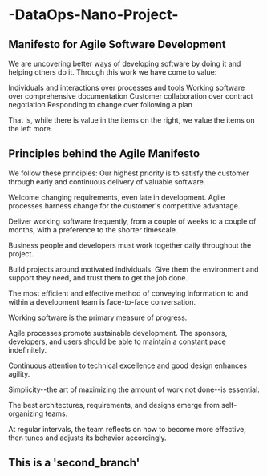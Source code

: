 # -DataOps-Nano-Project-

## Manifesto for Agile Software Development

We are uncovering better ways of developing
software by doing it and helping others do it.
Through this work we have come to value:

Individuals and interactions over processes and tools
Working software over comprehensive documentation
Customer collaboration over contract negotiation
Responding to change over following a plan

That is, while there is value in the items on
the right, we value the items on the left more.


## Principles behind the Agile Manifesto


We follow these principles:
Our highest priority is to satisfy the customer
through early and continuous delivery
of valuable software.

Welcome changing requirements, even late in
development. Agile processes harness change for
the customer's competitive advantage.

Deliver working software frequently, from a
couple of weeks to a couple of months, with a
preference to the shorter timescale.

Business people and developers must work
together daily throughout the project.

Build projects around motivated individuals.
Give them the environment and support they need,
and trust them to get the job done.

The most efficient and effective method of
conveying information to and within a development
team is face-to-face conversation.

Working software is the primary measure of progress.

Agile processes promote sustainable development.
The sponsors, developers, and users should be able
to maintain a constant pace indefinitely.

Continuous attention to technical excellence
and good design enhances agility.

Simplicity--the art of maximizing the amount
of work not done--is essential.

The best architectures, requirements, and designs
emerge from self-organizing teams.

At regular intervals, the team reflects on how
to become more effective, then tunes and adjusts
its behavior accordingly.

## This is a 'second_branch'